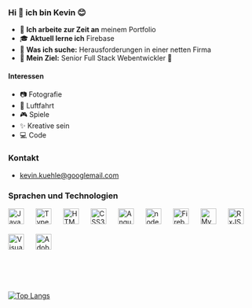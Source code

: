 ### Hi 👋 ich bin Kevin 😊

- 🧪 **Ich arbeite zur Zeit an** meinem Portfolio
- 🎓 **Aktuell lerne ich** Firebase
- 🔭 **Was ich suche:** Herausforderungen in einer netten Firma
- 🎯 **Mein Ziel:** Senior Full Stack Webentwickler 💪

#### Interessen

- 📷 Fotografie
- 🚁 Luftfahrt
- 🎮 Spiele
- ✨ Kreative sein
- 💻 Code

### Kontakt

- kevin.kuehle@googlemail.com

### Sprachen und Technologien

<div>
 <img  style="margin: 0 20px 20px 0;" width="32px" alt="JavaScript"  src="https://seeklogo.com/images/J/javascript-js-logo-2949701702-seeklogo.com.png">
 <img  style="margin: 0 20px 20px 0;" width="32px" alt="TypeScript"  src="https://seeklogo.com/images/T/typescript-logo-B29A3F462D-seeklogo.com.png">
 <img  style="margin: 0 20px 20px 0;" width="32px" alt="HTML5"  src="https://seeklogo.com/images/H/html5-logo-EF92D240D7-seeklogo.com.png">
 <img  style="margin: 0 20px 20px 0;" width="32px" alt="CSS3"  src="https://seeklogo.com/images/C/css-3-logo-AF06D75231-seeklogo.com.png">
 <img  style="margin: 0 20px 20px 0;" width="32px" alt="Angular"  src="https://seeklogo.com/images/A/angular-logo-B76B1CDE98-seeklogo.com.png">
 <img  style="margin: 0 20px 20px 0;" width="32px" alt="node package manager"  src="https://seeklogo.com/images/N/npm-node-package-manager-logo-DE93649ED1-seeklogo.com.png">
 <img  style="margin: 0 20px 20px 0;" width="32px" alt="Firebase" src="https://seeklogo.com/images/F/firebase-logo-402F407EE0-seeklogo.com.png">
 <img  style="margin: 0 20px 20px 0;" width="32px" alt="MySQL"  src="https://seeklogo.com/images/M/MySQL-logo-F6FF285A58-seeklogo.com.png">
 <img  style="margin: 0 20px 20px 0;" width="32px" alt="RxJS"  src="https://cdn.worldvectorlogo.com/logos/rxjs-1.svg">
 <img  style="margin: 0 20px 20px 0;" width="32px" alt="Visual Studio Code"  src="https://cdn.worldvectorlogo.com/logos/visual-studio-code.svg">
 <img  style="margin: 0 20px 20px 0;" width="32px" alt="Adobe XD"  src="https://cdn.worldvectorlogo.com/logos/adobe-xd-1.svg">
</div>

<br />
<br />
<br />

[![Top Langs](https://github-readme-stats.vercel.app/api/top-langs/?username=Kevin-Kuehle&layout=compact)](https://github.com/anuraghazra/github-readme-stats)

[mail]: kevin.kuehle@googlemail.com

